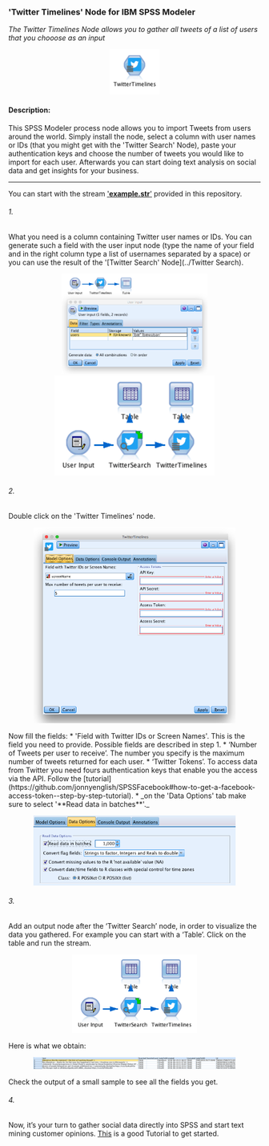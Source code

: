 ### 'Twitter Timelines' Node for IBM SPSS Modeler

_The Twitter Timelines Node allows you to gather all tweets of a list of users that you chooose as an input_
<p align="center">
  <img src="img/Node.png"/ width=100px>
</p>

#### Description:
This SPSS Modeler process node allows you to import Tweets from users around the world. Simply install the node, select a column with user names or IDs (that you might get with the 'Twitter Search' Node), paste your authentication keys and choose the number of tweets you would like to import for each user. Afterwards you can start doing text analysis on social data and get insights for your business.

---

You can start with the stream ['**example.str**'](../example.str) provided in this repository.

###### 1\.  
What you need is a column containing Twitter user names or IDs. You can generate such a field with the user input node (type the name of your field and in the right column type a list of usernames separated by a space) or you can use the result of the '[Twitter Search' Node](../Twitter Search).
<p align="center">
  <img src="img/Input.png"/ height=200px>
  <img src="img/Stream.png"/ height=200px>
</p>

###### 2\.  
Double click on the 'Twitter Timelines' node.
<p align="center">
  <img src="img/UI.png"/ width=80%>
</p>
Now fill the fields:
* 'Field with Twitter IDs or Screen Names'. This is the field you need to provide. Possible fields are described in step 1.
* ‘Number of Tweets per user to receive’. The number you specify is the maximum number of tweets returned for each user.
* ‘Twitter Tokens’. To access data from Twitter you need fours authentication keys that enable you the access via the API. Follow the [tutorial](https://github.com/jonnyenglish/SPSSFacebook#how-to-get-a-facebook-access-token--step-by-step-tutorial).
* _on the 'Data Options' tab make sure to select '**Read data in batches**'._
<p align="center">
  <img src="../img/ReadDataInBatches.png"/ width=80%>
</p>

###### 3\.
Add an output node after the ‘Twitter Search’ node, in order to visualize the data you gathered. For example you can start with a ‘Table’.
Click on the table and run the stream.
<p align="center">
  <img src="img/Stream.png"/ width=250px>
</p>
Here is what we obtain:
<p align="center">
  <img src="img/Output.png"/ width=80%>
</p>
Check the output of a small sample to see all the fields you get.

###### 4\.
Now, it’s your turn to gather social data directly into SPSS and start text mining customer opinions. [This](http://www.brianmcnay.com/text-mining/text-mining-tutorial-using-spss-modeler.html) is a good Tutorial to get started.
